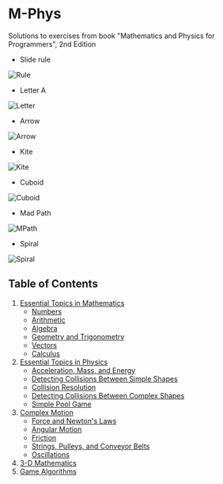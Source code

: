 # M-Phys

Solutions to exercises from book "Mathematics and Physics for Programmers", 2nd Edition

* Slide rule

![Rule](https://i.imgur.com/axaCJJl.png)

* Letter A

![Letter](https://i.imgur.com/9uPladh.png)

* Arrow

![Arrow](https://i.imgur.com/puO7ShE.png)

* Kite

![Kite](https://i.imgur.com/Munw10o.png)

* Cuboid

![Cuboid](https://i.imgur.com/p3kvxYE.png)

* Mad Path

![MPath](https://i.imgur.com/DMlXICA.png)

* Spiral

![Spiral](https://i.imgur.com/pi4gssX.png)


## Table of Contents

1. [Essential Topics in Mathematics](Part%201)
    * [Numbers](Part%201/Chapter%201)
    * [Arithmetic](Part%201/Chapter%202)
    * [Algebra](Part%201/Chapter%203)
    * [Geometry and Trigonometry](Part%201/Chapter%204)
    * [Vectors](Part%201/Chapter%205)
    * [Calculus](Part%201/Chapter%206)
2. [Essential Topics in Physics](Part%202)
    * [Acceleration, Mass, and Energy](Part%202/Chapter%207)
    * [Detecting Collisions Between Simple Shapes](Part%202/Chapter%208)
    * [Collision Resolution](Part%202/Chapter%209)
    * [Detecting Collisions Between Complex Shapes](Part%202/Chapter%2010)
    * [Simple Pool Game](Part%202/Chapter%2011)
3. [Complex Motion](Part%203)
    * [Force and Newton's Laws](Part%203/Chapter%2012)
    * [Angular Motion](Part%203/Chapter%2013)
    * [Friction](Part%203/Chapter%2014)
    * [Strings, Pulleys, and Conveyor Belts](Part%203/Chapter%2015)
    * [Oscillations](Part%203/Chapter%2016)
4. [3-D Mathematics](Part%204)
5. [Game Algorithms](Part%205)


